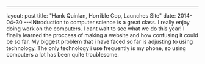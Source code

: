 ---
layout: post
title: "Hank Quinlan, Horrible Cop, Launches Site"
date: 2014-04-30
---INtroduction to computer science is a great class. I really enjoy doing work on the computers. I cant wait to see what we do this year! I finally learned the proccess of making a website and how confusing it could be so far. My biggest problem that i have faced so far is adjusting to using technology. The only technology i use frequently is my phone, so using computers a lot has been quite troublesome.
